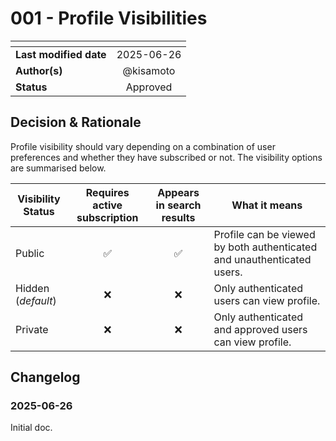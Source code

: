 # 001 - Profile Visibilities

| <!-- -->               |  <!-- -->  |
| ---------------------- | :--------: |
| **Last modified date** | 2025-06-26 |
| **Author(s)**          | @kisamoto  |
| **Status**             |  Approved  |

## Decision & Rationale

Profile visibility should vary depending on a combination of user preferences and whether they have subscribed or not. The visibility options are summarised below.

| Visibility Status  | Requires active subscription | Appears in search results | What it means                                                          |
| ------------------ | :--------------------------: | :-----------------------: | ---------------------------------------------------------------------- |
| Public             |              ✅              |            ✅             | Profile can be viewed by both authenticated and unauthenticated users. |
| Hidden (_default_) |              ❌              |            ❌             | Only authenticated users can view profile.                             |
| Private            |              ❌              |            ❌             | Only authenticated and approved users can view profile.                |

## Changelog

### 2025-06-26

Initial doc.
